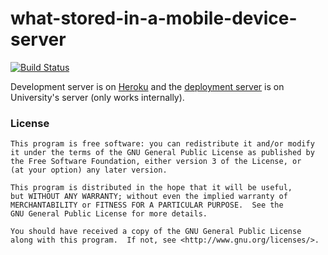 what-stored-in-a-mobile-device-server
=====================================

[![Build Status](https://drone.io/github.com/TeamWhat/what-stored-in-a-mobile-device-server/status.png)](https://drone.io/github.com/TeamWhat/what-stored-in-a-mobile-device-server/latest)

Development server is on [Heroku](http://pickingdigitalpockets.herokuapp.com/) and the [deployment server](http://pdp.cs.helsinki.fi/) is on University's server (only works internally).

### License

    This program is free software: you can redistribute it and/or modify
    it under the terms of the GNU General Public License as published by
    the Free Software Foundation, either version 3 of the License, or
    (at your option) any later version.

    This program is distributed in the hope that it will be useful,
    but WITHOUT ANY WARRANTY; without even the implied warranty of
    MERCHANTABILITY or FITNESS FOR A PARTICULAR PURPOSE.  See the
    GNU General Public License for more details.

    You should have received a copy of the GNU General Public License
    along with this program.  If not, see <http://www.gnu.org/licenses/>.
